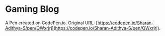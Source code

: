 # Gaming Blog

A Pen created on CodePen.io. Original URL: [https://codepen.io/Sharan-Adithya-S/pen/QWxrjrj](https://codepen.io/Sharan-Adithya-S/pen/QWxrjrj).

